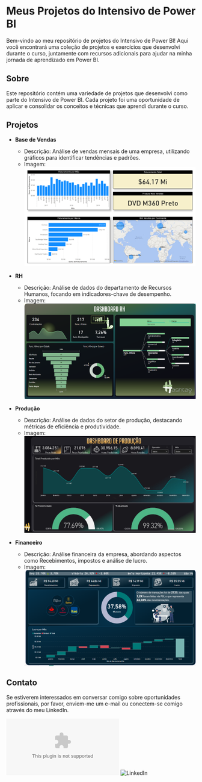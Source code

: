 # Meus Projetos do Intensivo de Power BI

Bem-vindo ao meu repositório de projetos do Intensivo de Power BI! Aqui você encontrará uma coleção de projetos e exercícios que desenvolvi durante o curso, juntamente com recursos adicionais para ajudar na minha jornada de aprendizado em Power BI.

## Sobre

Este repositório contém uma variedade de projetos que desenvolvi como parte do Intensivo de Power BI. Cada projeto foi uma oportunidade de aplicar e consolidar os conceitos e técnicas que aprendi durante o curso.

## Projetos

- **Base de Vendas**
  - Descrição: Análise de vendas mensais de uma empresa, utilizando gráficos para identificar tendências e padrões.
  - Imagem: ![Base de Vendas](Base_de_vendas/Base_Vendas.png)

- **RH**
  - Descrição: Análise de dados do departamento de Recursos Humanos, focando em indicadores-chave de desempenho.
  - Imagem: ![RH](RH/RH.PNG)

- **Produção**
  - Descrição: Análise de dados do setor de produção, destacando métricas de eficiência e produtividade.
  - Imagem: ![Produção](Produção/Produção.jpg)

- **Financeiro**
  - Descrição: Análise financeira da empresa, abordando aspectos como Recebimentos, impostos e análise de lucro.
  - Imagem: ![Financeiro](Financeiro/financeiro.PNG)

## Contato

Se estiverem interessados em conversar comigo sobre oportunidades profissionais, por favor, enviem-me um e-mail ou conectem-se comigo através do meu LinkedIn.

![E-mail](lucadez01@gmail.com)
![LinkedIn](https://www.linkedin.com/in/lucasbomfim10/)

